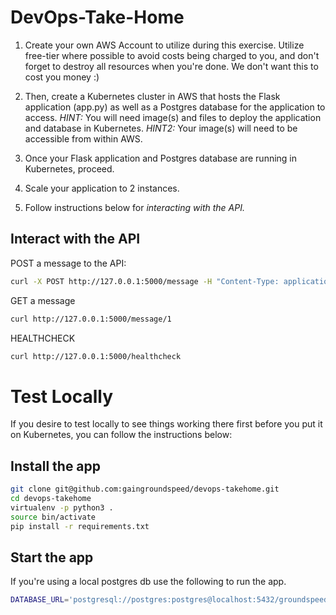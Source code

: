 # DevOps-Take-Home
1. Create your own AWS Account to utilize during this exercise.  Utilize free-tier where possible to avoid costs being charged to you, and don't forget to destroy all resources when you're done.  We don't want this to cost you money :)

2. Then, create a Kubernetes cluster in AWS that hosts the Flask application (app.py) as well as a Postgres database for the application to access.  *HINT:*  You will need image(s) and files to deploy the application and database in Kubernetes.  *HINT2:* Your image(s) will need to be accessible from within AWS.

3. Once your Flask application and Postgres database are running in Kubernetes, proceed.

4. Scale your application to 2 instances.

5. Follow instructions below for *interacting with the API.*

## Interact with the API
POST a message to the API:
```bash
curl -X POST http://127.0.0.1:5000/message -H "Content-Type: application/json" --data '{"message": "hi"}'
```

GET a message
```bash
curl http://127.0.0.1:5000/message/1
```

HEALTHCHECK
```bash
curl http://127.0.0.1:5000/healthcheck
```

# Test Locally
If you desire to test locally to see things working there first before you put it on Kubernetes, you can follow the instructions below:

## Install the app
```bash
git clone git@github.com:gaingroundspeed/devops-takehome.git
cd devops-takehome
virtualenv -p python3 .
source bin/activate
pip install -r requirements.txt
```

## Start the app
If you're using a local postgres db use the following to run the app.
```bash
DATABASE_URL='postgresql://postgres:postgres@localhost:5432/groundspeed_devops' python app.py
```